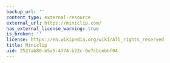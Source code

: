 ```yaml
---
backup_url: ''
content_type: external-resource
external_url: https://miniclip.com/
has_external_license_warning: true
is_broken: ''
license: https://en.wikipedia.org/wiki/All_rights_reserved
title: Miniclip
uid: 2527ab80-b5a5-4f74-b22c-0e7cbcebbf04
---
```


